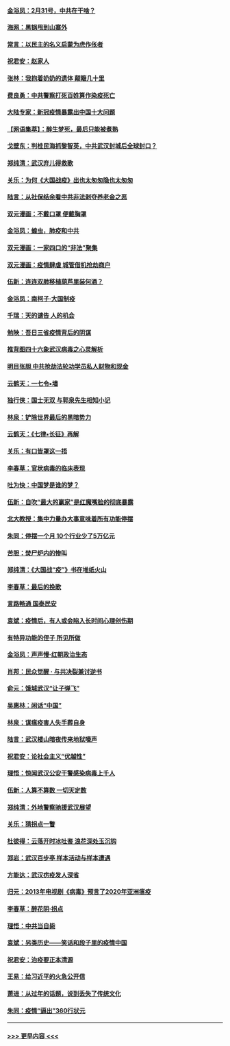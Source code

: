 #### [金浴凤：2月31号，中共在干啥？](../pages/nsc993/n11922706.md?t=03080431) 
#### [海网：黑锅甩到山寨外](../pages/nsc993/n11922688.md?t=03080431) 
#### [常言：以民主的名义启蒙为虎作伥者](../pages/nsc993/n11922217.md?t=03080431) 
#### [祝君安：赵家人](../pages/nsc993/n11922209.md?t=03080431) 
#### [张林：我抱着奶奶的遗体 颠簸几十里](../pages/nsc993/n11920945.md?t=03080431) 
#### [费良勇：中共警察打死百姓算作染疫死亡](../pages/nsc993/n11919264.md?t=03080431) 
#### [大陆专家：新冠疫情暴露出中国十大问题](../pages/nsc993/n11919187.md?t=03080431) 
#### [【网语集萃】：醉生梦死，最后只能被煮熟](../pages/nsc993/n11918994.md?t=03080431) 
#### [戈壁东：判桂民海抓黎智英，中共武汉封城后全球封口？](../pages/nsc993/n11917982.md?t=03080431) 
#### [郑纯清：武汉弃儿得救歌](../pages/nsc993/n11917881.md?t=03080431) 
#### [关乐：为何《大国战疫》出也太匆匆隐也太匆匆](../pages/nsc993/n11917792.md?t=03080431) 
#### [陆言：从社保结余看中共非法剥夺养老金之恶](../pages/nsc993/n11917084.md?t=03080431) 
#### [双元漫画：不戴口罩 便戴胸罩](../pages/nsc993/n11916447.md?t=03080431) 
#### [金浴凤：蝗虫，肺疫和中共](../pages/nsc993/n11916904.md?t=03080431) 
#### [双元漫画：一家四口的“非法”聚集](../pages/nsc993/n11916378.md?t=03080431) 
#### [双元漫画：疫情肆虐 城管借机抢劫商户](../pages/nsc993/n11916310.md?t=03080431) 
#### [伍新：连连双肺移植葫芦里装何酒？](../pages/nsc993/n11913667.md?t=03080431) 
#### [金浴凤：南柯子·大国制疫](../pages/nsc993/n11913657.md?t=03080431) 
#### [千瑞：天的谴告  人的机会](../pages/nsc993/n11913309.md?t=03080431) 
#### [勉映：吾日三省疫情背后的阴谋](../pages/nsc993/n11913079.md?t=03080431) 
#### [推背图四十六象武汉病毒之心灵解析](../pages/nsc993/n11911761.md?t=03080431) 
#### [明目张胆 中共抢劫法轮功学员私人财物和现金](../pages/nsc993/n11910262.md?t=03080431) 
#### [云鹤天：一七令▪墙](../pages/nsc993/n11910627.md?t=03080431) 
#### [独行侠：国士无双 与郭泉先生相知小记](../pages/nsc993/n11910613.md?t=03080431) 
#### [林泉：铲除世界最后的黑暗势力](../pages/nsc993/n11909320.md?t=03080431) 
#### [云鹤天：《七律▪长征》再解](../pages/nsc993/n11909327.md?t=03080431) 
#### [关乐：有口皆罩这一捂](../pages/nsc993/n11908393.md?t=03080431) 
#### [李春草：官状病毒的临床表现](../pages/nsc993/n11908339.md?t=03080431) 
#### [吐为快：中国梦是谁的梦？](../pages/nsc993/n11906564.md?t=03080431) 
#### [伍新：自吹“最大的赢家”是红魔嘴脸的彻底暴露](../pages/nsc993/n11906407.md?t=03080431) 
#### [北大教授：集中力量办大事意味着所有功能停摆](../pages/nsc993/n11904800.md?t=03080431) 
#### [朱同：停摆一个月 10个行业少了5万亿元](../pages/nsc993/n11904498.md?t=03080431) 
#### [苦胆：焚尸炉内的惨叫](../pages/nsc993/n11904479.md?t=03080431) 
#### [郑纯清：《大国战“疫”》书在堆纸火山](../pages/nsc993/n11904450.md?t=03080431) 
#### [李春草：最后的挽歌](../pages/nsc993/n11904441.md?t=03080431) 
#### [言路畅通 国泰民安](../pages/nsc993/n11904222.md?t=03080431) 
#### [袁斌：疫情后，有人或会陷入长时间心理创伤期](../pages/nsc993/n11901514.md?t=03080431) 
#### [有特异功能的侄子 所见所做](../pages/nsc993/n11901154.md?t=03080431) 
#### [金浴凤：声声慢‧红朝政治生态](../pages/nsc993/n11899553.md?t=03080431) 
#### [肖邦：民众觉醒 · 与共决裂兼讨逆书](../pages/nsc993/n11898435.md?t=03080431) 
#### [俞元：饿城武汉“让子弹飞”](../pages/nsc993/n11898344.md?t=03080431) 
#### [吴惠林：闲话“中国”](../pages/nsc993/n11898182.md?t=03080431) 
#### [林泉：谋瘟疫害人失手葬自身](../pages/nsc993/n11897892.md?t=03080431) 
#### [陆言：武汉楼山暗夜传来地狱嚎声](../pages/nsc993/n11897033.md?t=03080431) 
#### [祝君安：论社会主义“优越性”](../pages/nsc993/n11897005.md?t=03080431) 
#### [理悟：惊闻武汉公安干警感染病毒上千人](../pages/nsc993/n11896947.md?t=03080431) 
#### [伍新：人算不算数 一切天定数](../pages/nsc993/n11893372.md?t=03080431) 
#### [郑纯清：外地警察驰援武汉展望](../pages/nsc993/n11893115.md?t=03080431) 
#### [关乐：猜拐点一瞥](../pages/nsc993/n11893020.md?t=03080431) 
#### [杜彼得：云落开时冰吐鉴 浪花深处玉沉钩](../pages/nsc993/n11892107.md?t=03080431) 
#### [郑岩：武汉百步亭 样本活动与样本遭遇](../pages/nsc993/n11892310.md?t=03080431) 
#### [方能达：武汉疠疫发人深省](../pages/nsc993/n11891376.md?t=03080431) 
#### [归元：2013年电视剧《病毒》预言了2020年亚洲瘟疫](../pages/nsc993/n11891126.md?t=03080431) 
#### [李春草：醉花阴·拐点](../pages/nsc993/n11890567.md?t=03080431) 
#### [理悟：中共当自毙](../pages/nsc993/n11890559.md?t=03080431) 
#### [袁斌：另类历史——笑话和段子里的疫情中国](../pages/nsc993/n11889243.md?t=03080431) 
#### [祝君安：治疫要正本清源](../pages/nsc993/n11889085.md?t=03080431) 
#### [王易：给习近平的火急公开信](../pages/nsc993/n11888225.md?t=03080431) 
#### [萧进：从过年的话题，说到丢失了传统文化](../pages/nsc993/n11887732.md?t=03080431) 
#### [朱同：疫情“逼出”360行状元](../pages/nsc993/n11887678.md?t=03080431) 

----
#### [ >>> 更早内容 <<< ](../indexes/nsc993-earlier.md)
